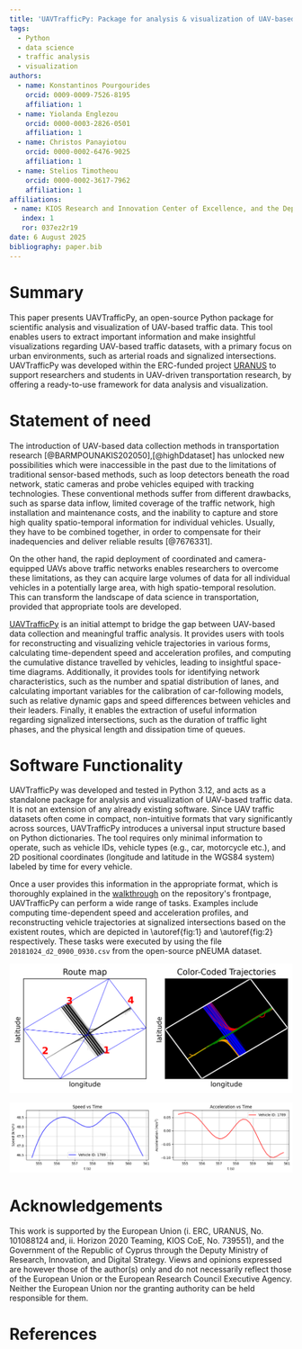 ```yaml
---
title: 'UAVTrafficPy: Package for analysis & visualization of UAV-based traffic data in Python'
tags:
  - Python
  - data science
  - traffic analysis
  - visualization
authors:
  - name: Konstantinos Pourgourides
    orcid: 0009-0009-7526-8195
    affiliation: 1
  - name: Yiolanda Englezou
    orcid: 0000-0003-2826-0501
    affiliation: 1
  - name: Christos Panayiotou
    orcid: 0000-0002-6476-9025
    affiliation: 1
  - name: Stelios Timotheou
    orcid: 0000-0002-3617-7962
    affiliation: 1
affiliations:
 - name: KIOS Research and Innovation Center of Excellence, and the Department of Electrical and Computer Engineering, University of Cyprus.
   index: 1
   ror: 037ez2r19
date: 6 August 2025
bibliography: paper.bib
---
```


# Summary

This paper presents UAVTrafficPy, an open-source Python package for scientific analysis and visualization of UAV-based traffic data. This tool enables users to extract important information and make insightful visualizations regarding UAV-based traffic datasets, with a primary focus on urban environments, such as arterial roads and signalized intersections. UAVTrafficPy was developed within the ERC-funded project [URANUS](https://uranus.ucy.ac.cy/) to support researchers and students in UAV-driven transportation research, by offering a ready-to-use framework for data analysis and visualization.

# Statement of need

The introduction of UAV-based data collection methods in transportation research [@BARMPOUNAKIS202050],[@highDdataset] has unlocked new possibilities which were inaccessible in the past due to the limitations of traditional sensor-based methods, such as loop detectors beneath the road network, static cameras and probe vehicles equiped with tracking technologies. These conventional methods suffer from different drawbacks, such as sparse data inflow, limited coverage of the traffic network, high installation and maintenance costs, and the inability to capture and store high quality spatio-temporal information for individual vehicles. Usually, they have to be combined together, in order to compensate for their inadequencies and deliver reliable results [@7676331].

On the other hand, the rapid deployment of coordinated and camera-equipped UAVs above traffic networks enables researchers to overcome these limitations, as they can acquire large volumes of data for all individual vehicles in a potentially large area, with high spatio-temporal resolution. This can transform the landscape of data science in transportation, provided that appropriate tools are developed. 

[UAVTrafficPy](https://github.com/KPourgourides/UAVTrafficPy) is an initial attempt to bridge the gap between UAV-based data collection and meaningful traffic analysis. It provides users with tools for reconstructing and visualizing vehicle trajectories in various forms, calculating time-dependent speed and acceleration profiles, and computing the cumulative distance travelled by vehicles, leading to insightful space-time diagrams. Additionally, it provides tools for identifying network characteristics, such as the number and spatial distribution of lanes, and calculating important variables for the calibration of car-following models, such as relative dynamic gaps and speed differences between vehicles and their leaders. Finally, it enables the extraction of useful information regarding signalized intersections, such as the duration of traffic light phases, and the physical length and dissipation time of queues.

# Software Functionality

UAVTrafficPy was developed and tested in Python 3.12, and acts as a standalone package for analysis and visualization of UAV-based traffic data. It is not an extension of any already existing software. Since UAV traffic datasets often come in compact, non-intuitive formats that vary significantly across sources, UAVTrafficPy introduces a universal input structure based on Python dictionaries. The tool requires only minimal information to operate, such as vehicle IDs, vehicle types (e.g., car, motorcycle etc.), and 2D positional coordinates (longitude and latitude in the WGS84 system) labeled by time for every vehicle. 

Once a user provides this information in the appropriate format, which is thoroughly explained in the [walkthrough](https://github.com/KPourgourides/UAVTrafficPy?tab=readme-ov-file#acquiring-the-data-in-the-correct-format) on the repository's frontpage, UAVTrafficPy can perform a wide range of tasks. Examples include computing time-dependent speed and acceleration profiles, and reconstructing vehicle trajectories at signalized intersections based on the existent routes, which are depicted in \autoref{fig:1} and \autoref{fig:2} respectively. These tasks were executed by using the file `20181024_d2_0900_0930.csv` from the open-source pNEUMA dataset.

![Reconstruction of UAV-based vehicle trajectories based on their routes in a signalized intersection. \label{fig:1}](images/trajectories.png)

![Speed and acceleration of a random vehicle as a function of time using its UAV-based trajectory. \label{fig:2}](images/speed_acceleration.png)

# Acknowledgements

This work is supported by the European Union (i. ERC, URANUS, No. 101088124 and, ii. Horizon 2020 Teaming, KIOS CoE, No. 739551), and the Government of the Republic of Cyprus through the Deputy Ministry of Research, Innovation, and Digital Strategy. Views and opinions expressed are however those of the author(s) only and do not necessarily reflect those of the European Union or the European Research Council Executive Agency. Neither the European Union nor the granting authority can be held responsible for them. 

# References























